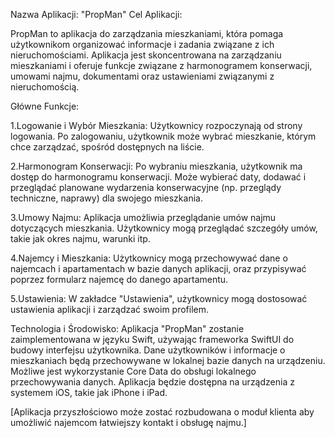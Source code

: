 Nazwa Aplikacji: "PropMan"
Cel Aplikacji:

PropMan to aplikacja do zarządzania mieszkaniami, która pomaga użytkownikom organizować informacje i zadania związane z ich nieruchomościami.
Aplikacja jest skoncentrowana na zarządzaniu mieszkaniami i oferuje funkcje związane z harmonogramem konserwacji, umowami najmu, dokumentami oraz ustawieniami związanymi z nieruchomością.

Główne Funkcje:

1.Logowanie i Wybór Mieszkania:
Użytkownicy rozpoczynają od strony logowania.
Po zalogowaniu, użytkownik może wybrać mieszkanie, którym chce zarządzać, spośród dostępnych na liście.

2.Harmonogram Konserwacji:
Po wybraniu mieszkania, użytkownik ma dostęp do harmonogramu konserwacji.
Może wybierać daty, dodawać i przeglądać planowane wydarzenia konserwacyjne (np. przeglądy techniczne, naprawy) dla swojego mieszkania.

3.Umowy Najmu:
Aplikacja umożliwia przeglądanie umów najmu dotyczących mieszkania.
Użytkownicy mogą przeglądać szczegóły umów, takie jak okres najmu, warunki itp.

4.Najemcy i Mieszkania:
Użytkownicy mogą przechowywać dane o najemcach i apartamentach w bazie danych aplikacji, oraz przypisywać poprzez formularz najemcę do danego apartamentu.

5.Ustawienia:
W zakładce "Ustawienia", użytkownicy mogą dostosować ustawienia aplikacji i zarządzać swoim profilem.


Technologia i Środowisko:
Aplikacja "PropMan" zostanie zaimplementowana w języku Swift, używając frameworka SwiftUI do budowy interfejsu użytkownika.
Dane użytkowników i informacje o mieszkaniach będą przechowywane w lokalnej bazie danych na urządzeniu.
Możliwe jest wykorzystanie Core Data do obsługi lokalnego przechowywania danych.
Aplikacja będzie dostępna na urządzenia z systemem iOS, takie jak iPhone i iPad.

[Aplikacja przyszłościowo może zostać rozbudowana o moduł klienta aby umożliwić najemcom łatwiejszy kontakt i obsługę najmu.]
